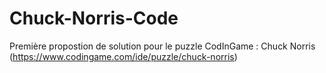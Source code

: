 # Chuck-Norris-Code

Première propostion de solution pour le puzzle CodInGame : Chuck Norris (https://www.codingame.com/ide/puzzle/chuck-norris)
